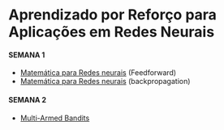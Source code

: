 # Aprendizado por Reforço para Aplicações em Redes Neurais

#### SEMANA 1
- [Matemática para Redes neurais](slides/20240208.html) (Feedforward)
- [Matemática para Redes neurais](slides/20240209.html) (backpropagation)

#### SEMANA 2

- [Multi-Armed Bandits](slides/20240215.html)